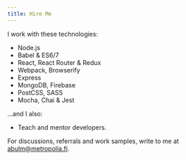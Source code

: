 ```yaml
---
title: Hire Me
---
```


I work with these technologies:

* Node.js
* Babel & ES6/7
* React, React Router & Redux
* Webpack, Browserify
* Express
* MongoDB, Firebase
* PostCSS, SASS
* Mocha, Chai & Jest

...and I also:

* Teach and mentor developers.


For discussions, referrals and work samples, write to me at [abulm@metropolia.fi](mailto:abulm@metropolia.fi).

